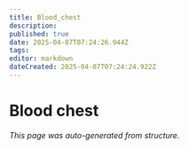 ```yaml
---
title: Blood_chest
description: 
published: true
date: 2025-04-07T07:24:26.944Z
tags: 
editor: markdown
dateCreated: 2025-04-07T07:24:24.922Z
---
```


# Blood chest

*This page was auto-generated from structure.*
